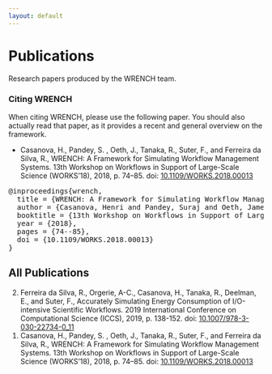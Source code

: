 ```yaml
---
layout: default
---
```


<div class="page-header">
    <div class="container">
        <div class="row">
            <div class="col-lg-6 col-md-6 col-sm-6 col-xs-12">
                <div class="page-section">
                    <h1 class="page-title ">Publications</h1>
                    <div class="page-breadcrumb">
                        Research papers produced by the WRENCH team.
                    </div>
                </div>
            </div>
            <div class="col-lg-6 col-md-6 col-sm-6 hidden-xs">
                <div class="page-section">
                    <p>
                        <!-- ADD GENERAL TEXT ABOUT DOWNLOADS --> 
                    </p>
                </div>
            </div>
        </div>
    </div>
</div>

<div class="space-small">
    <div class="container">
        <div class="row">
            <div class="col-lg-12 col-md-12 col-sm-12 col-xs-12">
                <div class="plan-block">
                    <div class="plan-header">
                        <h3>Citing WRENCH</h3>
                    </div>
                    <div class="plan-content">
                        <p>When citing WRENCH, please use the following paper. You should also actually read 
                        that paper, as it provides a recent and general overview on the framework.</p>
                        <ul class="angle angle-right">
                          <li>
                            Casanova, H., Pandey, S. , Oeth, J., Tanaka, R., Suter, F., and Ferreira da Silva, R., 
                            WRENCH: A Framework for Simulating Workflow Management Systems. 13th Workshop on Workflows 
                            in Support of Large-Scale Science (WORKS’18), 2018, p. 74–85.
                            doi: <a href="http://dx.doi.org/10.1109/WORKS.2018.00013" target="_blank">10.1109/WORKS.2018.00013</a>
                          </li> 
                        </ul>
                        <pre>
@inproceedings{wrench,
  title = {WRENCH: A Framework for Simulating Workflow Management Systems},
  author = {Casanova, Henri and Pandey, Suraj and Oeth, James and Tanaka, Ryan and Suter, Frederic and Ferreira da Silva, Rafael},
  booktitle = {13th Workshop on Workflows in Support of Large-Scale Science (WORKS'18)},
  year = {2018},
  pages = {74--85},
  doi = {10.1109/WORKS.2018.00013}
}</pre>
                    </div>
                </div>
            </div>
        </div>
    </div>
</div>


<div class="space-large" style="padding-top: 0">
    <div class="container">
        <div class="row">
            <div class="col-lg-12 col-md-12 col-sm-12 col-xs-12">
              <h2>All Publications</h2>
              <ol reversed>
                <li>
                  Ferreira da Silva, R., Orgerie, A-C., Casanova, H., Tanaka, R., Deelman, E., and Suter, F., 
                  Accurately Simulating Energy Consumption of I/O-intensive Scientific Workflows. 
                  2019 International Conference on Computational Science (ICCS), 2019, p. 138-152. 
                  doi: <a href="http://dx.doi.org/10.1007/978-3-030-22734-0_11" target="_blank">10.1007/978-3-030-22734-0_11</a>  
                </li>
                <li>
                  Casanova, H., Pandey, S. , Oeth, J., Tanaka, R., Suter, F., and Ferreira da Silva, R., 
                  WRENCH: A Framework for Simulating Workflow Management Systems. 13th Workshop on Workflows 
                  in Support of Large-Scale Science (WORKS’18), 2018, p. 74–85.
                  doi: <a href="http://dx.doi.org/10.1109/WORKS.2018.00013" target="_blank">10.1109/WORKS.2018.00013</a>
                </li>
              </ol>
            </div>
        </div>
    </div>
</div>
